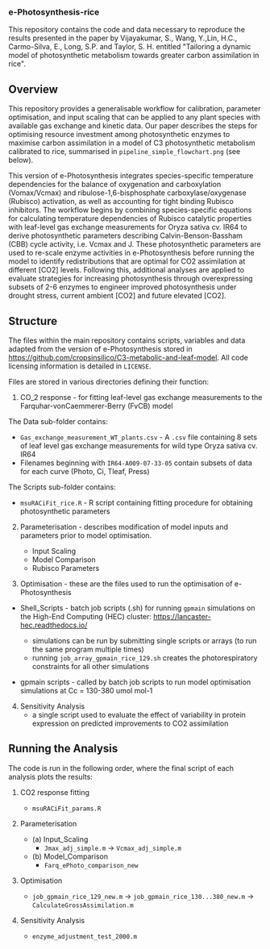 ### e-Photosynthesis-rice
This repository contains the code and data necessary to reproduce the results presented in the paper by Vijayakumar, S., Wang, Y.,Lin, H.C., Carmo-Silva, E., Long, S.P. and Taylor, S. H. entitled "Tailoring a dynamic model of photosynthetic metabolism towards greater carbon assimilation in rice".

## Overview
This repository provides a generalisable workflow for calibration, parameter optimisation, and input scaling that can be applied to any plant species with available gas exchange and kinetic data.
Our paper describes the steps for optimising resource investment among photosynthetic enzymes to maximise carbon assimilation in a model of C3 photosynthetic metabolism calibrated to rice, summarised in `pipeline_simple_flowchart.png` (see below). 

This version of e-Photosynthesis integrates species-specific temperature dependencies for the balance of oxygenation and carboxylation (Vomax/Vcmax) and ribulose-1,6-bisphosphate carboxylase/oxygenase (Rubisco) activation, as well as accounting for tight binding Rubisco inhibitors.
The workflow begins by combining species-specific equations for calculating temperature dependencies of Rubisco catalytic properties with leaf-level gas exchange measurements for Oryza sativa cv. IR64 to derive photosynthetic parameters describing Calvin-Benson-Bassham (CBB) cycle activity, i.e. Vcmax and J. 
These photosynthetic parameters are used to re-scale enzyme activities in e-Photosynthesis before running the model to identify redistributions that are optimal for CO2 assimilation at different [CO2] levels. Following this, additional analyses are applied to evaluate strategies for increasing photosynthesis through overexpressing subsets of 2-6 enzymes to engineer improved photosynthesis under drought stress, current ambient [CO2] and future elevated [CO2].

## Structure
The files within the main repository contains scripts, variables and data adapted from the version of e-Photosynthesis stored in https://github.com/cropsinsilico/C3-metabolic-and-leaf-model.
All code licensing information is detailed in `LICENSE`.

Files are stored in various directories defining their function:

1) CO_2 response - for fitting leaf-level gas exchange measurements to the Farquhar-vonCaemmerer-Berry (FvCB) model

The Data sub-folder contains:
   - `Gas_exchange_measurement_WT_plants.csv` - A `.csv` file containing 8 sets of leaf level gas exchange measurements for wild type Oryza sativa cv. IR64
   - Filenames beginning with `IR64-A009-07-33-05` contain subsets of data for each curve (Photo, Ci, Tleaf, Press)
 
The Scripts sub-folder contains:
   - `msuRACiFit_rice.R` - R script containing fitting procedure for obtaining photosynthetic parameters

2) Parameterisation - describes modification of model inputs and parameters prior to model optimisation.
   - Input Scaling
   - Model Comparison
   - Rubisco Parameters

3) Optimisation - these are the files used to run the optimisation of e-Photosynthesis

- Shell_Scripts - batch job scripts (.sh) for running `gpmain` simulations on the High-End Computing (HEC) cluster: https://lancaster-hec.readthedocs.io/
  - simulations can be run by submitting single scripts or arrays (to run the same program multiple times)
  - running `job_array_gpmain_rice_129.sh` creates the photorespiratory constraints for all other simulations

- gpmain scripts - called by batch job scripts to run model optimisation simulations at Cc = 130-380 umol mol-1

4) Sensitivity Analysis
   - a single script used to evaluate the effect of variability in protein expression on predicted improvements to CO2 assimilation

## Running the Analysis
The code is run in the following order, where the final script of each analysis plots the results:

1. CO2 response fitting 
   - `msuRACiFit_params.R`
      
2. Parameterisation
   - (a) Input_Scaling
      - `Jmax_adj_simple.m` -> `Vcmax_adj_simple.m`
   - (b) Model_Comparison
      - `Farq_ePhoto_comparison_new` 
   
3) Optimisation
   - `job_gpmain_rice_129_new.m` -> `job_gpmain_rice_130...380_new.m` -> `CalculateGrossAssimilation.m` 
   
5) Sensitivity Analysis
   - `enzyme_adjustment_test_2000.m` 
